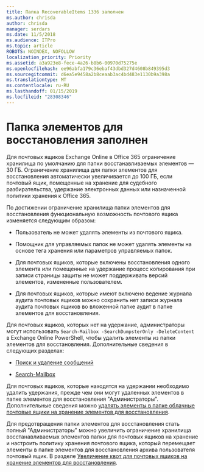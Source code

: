```yaml
---
title: Папка RecoverableItems 1336 заполнен
ms.author: chrisda
author: chrisda
manager: serdars
ms.date: 11/5/2018
ms.audience: ITPro
ms.topic: article
ROBOTS: NOINDEX, NOFOLLOW
localization_priority: Priority
ms.assetid: a3a923e8-fece-4a26-b8b6-00970d75275e
ms.openlocfilehash: ee96abfa179c36ebaf43dbd327d4608b849395d3
ms.sourcegitcommit: d6ea5e9458a2b8ceaab3ac4bd483e1130b9a398a
ms.translationtype: MT
ms.contentlocale: ru-RU
ms.lasthandoff: 01/15/2019
ms.locfileid: "28308346"
---
```

# <a name="the-recoverable-items-folder-is-full"></a>Папка элементов для восстановления заполнен

Для почтовых ящиков Exchange Online в Office 365 ограничение хранилища по умолчанию для папки восстанавливаемых элементов — 30 ГБ. Ограничение хранилища для папки элементов для восстановления автоматически увеличивается до 100 ГБ, если почтовый ящик, помещенные на хранение для судебного разбирательства, удержание электронных данных или назначенной политики хранения к Office 365.
  
По достижении ограничение хранилища папки элементов для восстановления функциональную возможность почтового ящика изменяется следующим образом:
  
- Пользователь не может удалять элементы из почтового ящика.
    
- Помощник для управляемых папок не может удалять элементы на основе тега хранения или параметров управляемых папок.
    
- Для почтовых ящиков, которые включены восстановления одного элемента или помещенные на удержание процесс копирования при записи страницы защиты не может поддерживать версий элементов, измененные пользователем.
    
- Для почтовых ящиков, которые имеют включено ведение журнала аудита почтовых ящиков можно сохранить нет записи журнала аудита почтовых ящиков во вложенной папке аудит в папке элементов для восстановления.
    
Для почтовых ящиков, которых нет на удержание, администраторы могут использовать `Search-Mailbox -SearchDumpsterOnly -DeleteContent` в Exchange Online PowerShell, чтобы удалить элементы из папки элементов для восстановления. Дополнительные сведения в следующих разделах: 
  
- [Поиск и удаление сообщений](https://docs.microsoft.com/office365/securitycompliance/search-for-and-delete-messagesadmin-help)
    
- [Search-Mailbox](https://docs.microsoft.com/powershell/module/exchange/mailboxes/Search-Mailbox)
    
Для почтовых ящиков, которые находятся на удержании необходимо удалить удержания, прежде чем они могут удаленных элементов в папке элементов для восстановления "Администраторы". Дополнительные сведения можно [удалять элементы в папке облачные почтовые ящики на хранение элементов для восстановления](https://docs.microsoft.com/en-us/office365/securitycompliance/delete-items-in-the-recoverable-items-folder-of-mailboxes-on-hold).
  
Для предотвращения папки элементов для восстановления стать полный "Администраторы" можно увеличить ограничение хранилища восстанавливаемых элементов папки для почтовых ящиков на хранение и настроить политику хранения почтового ящика, который перемещает элементы в папке элементов для восстановления архива пользователя почтовый ящик. В разделе [Увеличение квот для почтовых ящиков на хранение элементов для восстановления](https://docs.microsoft.com/office365/securitycompliance/increase-the-recoverable-quota-for-mailboxes-on-hold).
  

